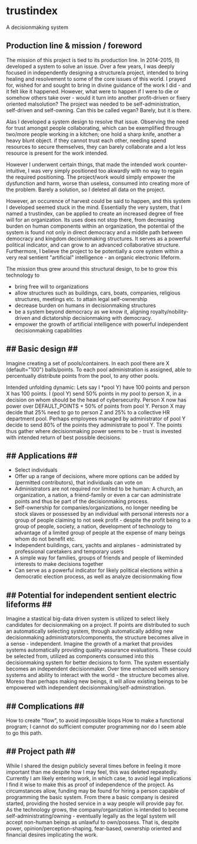 # trustindex
A decisionmaking system

## Production line & mission / foreword

The mission of this project is tied to its production line. 
In 2014-2015, (I) developed a system to solve an issue.
Over a few years, I was deeply focused in independently designing a structure/a project, intended to bring healing and resolvement to some of the core issues of this world.
I prayed for, wished for and sought to bring in divine guidance of the work I did - and it felt like it happened.
However, what were to happen if I were to die or somehow others take over - would it turn into another profit-driven or fixery oriented malsolution?
The project was needed to be self-administration, self-driven and self-owning.
Can this be called vegan? Barely, but it is there.

Alas I developed a system design to resolve that issue.
Observing the need for trust amongst people collaborating, 
which can be exemplified through two/more people working in a kitchen;
one hold a sharp knife, another a heavy blunt object.
if they cannot trust each other, needing spend resources to secure themselves,
they can barely collaborate and a lot less resource is present for the work intended.

However I underwent certain things, that made the intended work counter-intuitive,
I was very simply positioned too akwardly with no way to regain the required positioning.
The project/work would simply empower the dysfunction and harm, worse than useless, consumed into creating more of the problem.
Barely a solution, so I deleted all data on the project.

However, an occurence of harvest could be said to happen, and this system I developed seemed stuck in the mind.
Essentially the very system, that I named a trustindex, can be applied to create an increased degree of free will for an organization.
Its uses does not stop there, from decreasing burden on human components within an organization,
the potential of the system is found not only in direct democracy and a middle path between democracy and kingdom decisionmaking structures.
It serves as a powerful political indicator, and can grow to an advanced collaborative structure.
Furthermore, I believe the project to be potentially a core system within a very real sentient "artificial" intelligence - an organic electronic lifeform.

The mission thus grew around this structural design, to be to grow this technology to 
- bring free will to organizations
- allow structures such as buildings, cars, boats, companies, religious structures, meetings etc. to attain legal self-ownership 
- decrease burden on humans in decisionmaking structures
- be a system beyond democracy as we know it, aligning royalty/nobility-driven and dictatorship decisionmaking with democracy. 
- empower the growth of artificial intelligence with powerful independent decisionmaking capabilities

## ## Basic design ## ##

Imagine creating a set of pools/containers. In each pool there are X (default="100") balls/points. 
To each pool administration is assigned, able to percentually distribute points from the pool, to any other pools.

Intended unfolding dynamic: 
Lets say I *pool Y) have 100 points and person X has 100 points. I (pool Y) send 50% points in my pool to person X,
in a decision on whom should be the head of cybersecurity. Person X now has power over DEFAULT_POINTS + 50% of points from pool Y. 
Person X may decide that 25% need to go to person Z and 25% to a collective HR department pool.
Perhaps employees managed by administrator of pool Y decide to send 80% of the points they administrate to pool Y. 
The points thus gather where decisionmaking power seems to be - trust is invested with intended return of best possible decisions.

## ## Applications ## ##
- Select individuals
- Offer up a range of decisions, where more options can be added by (permitted contributors), that individuals can vote on
- Administrators are not required nor limited to be human: A church, an organization, a nation, a friend-family or even a car can administrate points and thus be part of the decisionmaking process.
- Self-ownership for companies/organizations, no longer needing be stock slaves or possessed by an individual with personal interests nor a group of people claiming to not seek profit - despite the profit being to a group of people, society, a nation, development of technology to advantage of a limited group of people at the expense of many beings whom do not benefit etc.
- Independent buildings, cars, yachts and airplanes - administrated by professional caretakers and temporary users
- A simple way for families, groups of friends and people of likeminded interests to make decisions together
- Can serve as a powerful indicator for likely political elections within a democratic election process, as well as analyze decisionmaking flow

## ## Potential for independent sentient electric lifeforms ## ##
Imagine a stastical big-data driven system is utilized to select likely candidates for decisionmaking on a project.
If points are distributed to such an automatically selecting system, 
through automatically adding new decisionmaking administrators/components, the structure becomes alive in a sense - independent.
Imagine the growth of a market that provides systems automatically providing quality-assurance evaluations.
These could be selected from, utilized as components consumed into this decisionmaking system for better decisions to form.
The system essentially becomes an independent decisionmaker.
Over time enhanced with sensory systems and ability to interact with the world - the structure becomes alive.
Moreso than perhaps making new beings, it will allow existing beings to be empowered with independent decisionmaking/self-adminstration.

## ## Complications ## ##
How to create "flow", to avoid impossible loops
How to make a functional program; I cannot do sufficient computer programming nor do I seem able to go this path.

## ## Project path ## ##
While I shared the design publicly several times before in feeling it more important than me despite how I may feel, this was deleted repeatedly.
Currently I am likely entering work, in which case, to avoid legal implications I find it wise to make this as proof of independence of the project.
As circumstances allow, funding may be found for hiring a person capable of programming the basic system.
From there a basic company is desired started, providing the hosted service in a way people will provide pay for.
As the technology grows, the company/organization is intended to become self-administrating/owning - eventually legally as the legal system will accept non-human beings as unlawful to own/possess. That is, despite power, opinion/perception-shaping, fear-based, ownership oriented and financial desires implicating the work.
